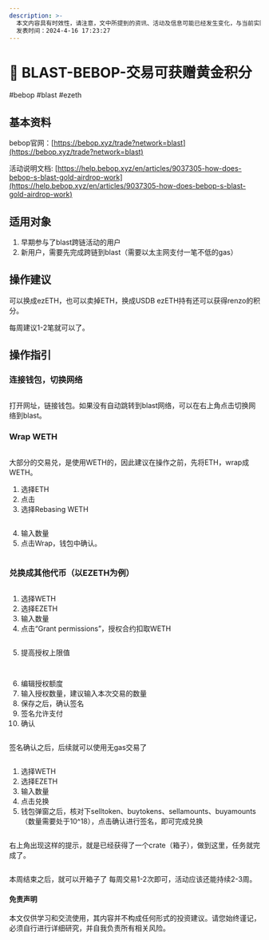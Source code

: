 ```yaml
---
description: >-
  本文内容具有时效性，请注意，文中所提到的资讯、活动及信息可能已经发生变化，与当前实际情况有所不同。我们建议您在做出任何决策之前，始终进行自主研究和验证。
  发表时间：2024-4-16 17:23:27
---
```


# 🏹 BLAST-BEBOP-交易可获赠黄金积分

\#bebop #blast #ezeth

## 基本资料 <a href="#ji-ben-zi-liao" id="ji-ben-zi-liao"></a>

bebop官网：[https://bebop.xyz/trade?network=blast](https://bebop.xyz/trade?network=blast)

活动说明文档: [https://help.bebop.xyz/en/articles/9037305-how-does-bebop-s-blast-gold-airdrop-work](https://help.bebop.xyz/en/articles/9037305-how-does-bebop-s-blast-gold-airdrop-work)

## 适用对象 <a href="#shi-yong-dui-xiang" id="shi-yong-dui-xiang"></a>

1. 早期参与了blast跨链活动的用户
2. 新用户，需要先完成跨链到blast（需要以太主网支付一笔不低的gas）

## 操作建议 <a href="#cao-zuo-jian-yi" id="cao-zuo-jian-yi"></a>

可以换成ezETH，也可以卖掉ETH，换成USDB ezETH持有还可以获得renzo的积分。

每周建议1-2笔就可以了。

## 操作指引 <a href="#cao-zuo-zhi-yin" id="cao-zuo-zhi-yin"></a>

### **连接钱包，切换网络**

<figure><img src="../.gitbook/assets/image (9).png" alt=""><figcaption></figcaption></figure>

打开网址，链接钱包。如果没有自动跳转到blast网络，可以在右上角点击切换网络到blast。

### **Wrap WETH**

<figure><img src="../.gitbook/assets/image (1) (1).png" alt=""><figcaption></figcaption></figure>

大部分的交易兑，是使用WETH的，因此建议在操作之前，先将ETH，wrap成WETH。

1. 选择ETH
2. 点击
3. 选择Rebasing WETH

<figure><img src="../.gitbook/assets/image (2) (1).png" alt=""><figcaption></figcaption></figure>

4. 输入数量
5. 点击Wrap，钱包中确认。

<figure><img src="../.gitbook/assets/image (3) (1).png" alt=""><figcaption></figcaption></figure>

### **兑换成其他代币（以EZETH为例）**

<figure><img src="../.gitbook/assets/image (4) (1).png" alt=""><figcaption></figcaption></figure>

1. 选择WETH
2. 选择EZETH
3. 输入数量
4. 点击“Grant permissions”，授权合约扣取WETH

<figure><img src="../.gitbook/assets/image (5) (1).png" alt=""><figcaption></figcaption></figure>

5. 提高授权上限值

<figure><img src="../.gitbook/assets/image (6) (1).png" alt=""><figcaption></figcaption></figure>

<figure><img src="../.gitbook/assets/image (7) (1).png" alt=""><figcaption></figcaption></figure>

6. 编辑授权额度
7. 输入授权数量，建议输入本次交易的数量
8. 保存之后，确认签名
9. 签名允许支付
10. 确认

<figure><img src="../.gitbook/assets/image (8) (1).png" alt=""><figcaption></figcaption></figure>

签名确认之后，后续就可以使用无gas交易了

<figure><img src="../.gitbook/assets/image (9) (1).png" alt=""><figcaption></figcaption></figure>

1. 选择WETH
2. 选择EZETH
3. 输入数量
4. 点击兑换
5. 钱包弹窗之后，核对下selltoken、buytokens、sellamounts、buyamounts（数量需要处于10^18），点击确认进行签名，即可完成兑换

<figure><img src="../.gitbook/assets/image (10).png" alt=""><figcaption></figcaption></figure>

右上角出现这样的提示，就是已经获得了一个crate（箱子），做到这里，任务就完成了。

<figure><img src="../.gitbook/assets/image (11).png" alt=""><figcaption></figcaption></figure>

本周结束之后，就可以开箱子了 每周交易1-2次即可，活动应该还能持续2-3周。

#### 免责声明 <a href="#mian-ze-sheng-ming" id="mian-ze-sheng-ming"></a>

本文仅供学习和交流使用，其内容并不构成任何形式的投资建议。请您始终谨记，必须自行进行详细研究，并自我负责所有相关风险。
